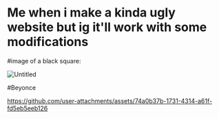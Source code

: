 # **Me when i make a kinda ugly website but ig it'll work with some modifications**

#image of a black square:

![Untitled](https://github.com/user-attachments/assets/058657e1-a198-4edb-9200-a1c7bf4a689e)



#Beyonce

https://github.com/user-attachments/assets/74a0b37b-1731-4314-a61f-fd5eb5eeb126

